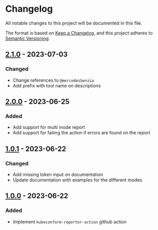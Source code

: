 # Changelog

All notable changes to this project will be documented in this file.

The format is based on [Keep a Changelog](https://keepachangelog.com/en/1.0.0/),
and this project adheres to [Semantic Versioning](https://semver.org/spec/v2.0.0.html).

## [2.1.0] - 2023-07-03

### Changed

- Change references to `@mercedesbenzio`
- Add prefix with tool name on descriptions

## [2.0.0] - 2023-06-25

### Added

- Add support for multi mode report
- Add support for failing the action if errors are found on the report

## [1.0.1] - 2023-06-22

### Changed

- Add missing token input on documentation
- Update documentation with examples for the different modes

## [1.0.0] - 2023-06-22

### Added

- Implement `kubeconform-reporter-action` github action

[Unreleased]: https://github.com/mercedesbenzio/kubeconform-reporter-action/compare/v2.1.0...main
[2.1.0]: https://github.com/mercedesbenzio/kubeconform-reporter-action/compare/v2.0.0...v2.1.0
[2.0.0]: https://github.com/mercedesbenzio/kubeconform-reporter-action/compare/v1.0.1...v2.0.0
[1.0.1]: https://github.com/mercedesbenzio/kubeconform-reporter-action/compare/v1.0.0...v1.0.1
[1.0.0]: https://github.com/mercedesbenzio/kubeconform-reporter-action/releases/tag/v1.0.0
